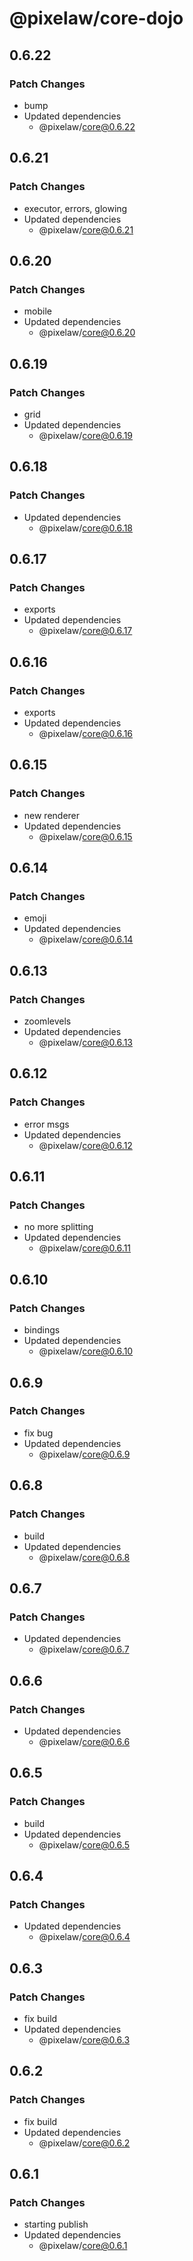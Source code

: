 # @pixelaw/core-dojo

## 0.6.22

### Patch Changes

- bump
- Updated dependencies
  - @pixelaw/core@0.6.22

## 0.6.21

### Patch Changes

- executor, errors, glowing
- Updated dependencies
  - @pixelaw/core@0.6.21

## 0.6.20

### Patch Changes

- mobile
- Updated dependencies
  - @pixelaw/core@0.6.20

## 0.6.19

### Patch Changes

- grid
- Updated dependencies
  - @pixelaw/core@0.6.19

## 0.6.18

### Patch Changes

- Updated dependencies
  - @pixelaw/core@0.6.18

## 0.6.17

### Patch Changes

- exports
- Updated dependencies
  - @pixelaw/core@0.6.17

## 0.6.16

### Patch Changes

- exports
- Updated dependencies
  - @pixelaw/core@0.6.16

## 0.6.15

### Patch Changes

- new renderer
- Updated dependencies
  - @pixelaw/core@0.6.15

## 0.6.14

### Patch Changes

- emoji
- Updated dependencies
  - @pixelaw/core@0.6.14

## 0.6.13

### Patch Changes

- zoomlevels
- Updated dependencies
  - @pixelaw/core@0.6.13

## 0.6.12

### Patch Changes

- error msgs
- Updated dependencies
  - @pixelaw/core@0.6.12

## 0.6.11

### Patch Changes

- no more splitting
- Updated dependencies
  - @pixelaw/core@0.6.11

## 0.6.10

### Patch Changes

- bindings
- Updated dependencies
  - @pixelaw/core@0.6.10

## 0.6.9

### Patch Changes

- fix bug
- Updated dependencies
  - @pixelaw/core@0.6.9

## 0.6.8

### Patch Changes

- build
- Updated dependencies
  - @pixelaw/core@0.6.8

## 0.6.7

### Patch Changes

- Updated dependencies
  - @pixelaw/core@0.6.7

## 0.6.6

### Patch Changes

- Updated dependencies
  - @pixelaw/core@0.6.6

## 0.6.5

### Patch Changes

- build
- Updated dependencies
  - @pixelaw/core@0.6.5

## 0.6.4

### Patch Changes

- Updated dependencies
  - @pixelaw/core@0.6.4

## 0.6.3

### Patch Changes

- fix build
- Updated dependencies
  - @pixelaw/core@0.6.3

## 0.6.2

### Patch Changes

- fix build
- Updated dependencies
  - @pixelaw/core@0.6.2

## 0.6.1

### Patch Changes

- starting publish
- Updated dependencies
  - @pixelaw/core@0.6.1
